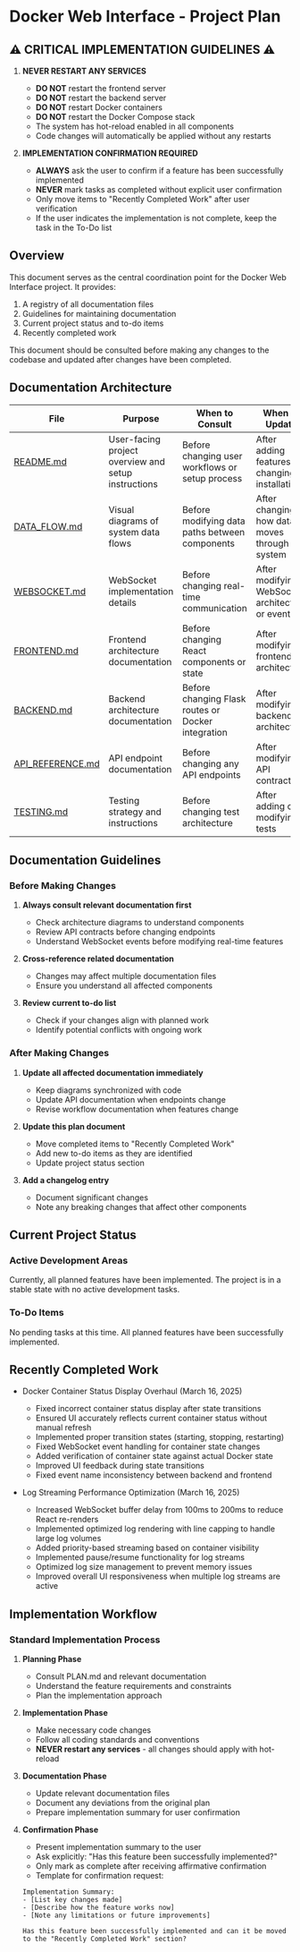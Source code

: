 # Docker Web Interface - Project Plan

## ⚠️ CRITICAL IMPLEMENTATION GUIDELINES ⚠️

1. **NEVER RESTART ANY SERVICES**

    - **DO NOT** restart the frontend server
    - **DO NOT** restart the backend server
    - **DO NOT** restart Docker containers
    - **DO NOT** restart the Docker Compose stack
    - The system has hot-reload enabled in all components
    - Code changes will automatically be applied without any restarts

2. **IMPLEMENTATION CONFIRMATION REQUIRED**
    - **ALWAYS** ask the user to confirm if a feature has been successfully implemented
    - **NEVER** mark tasks as completed without explicit user confirmation
    - Only move items to "Recently Completed Work" after user verification
    - If the user indicates the implementation is not complete, keep the task in the To-Do list

## Overview

This document serves as the central coordination point for the Docker Web Interface project. It provides:

1. A registry of all documentation files
2. Guidelines for maintaining documentation
3. Current project status and to-do items
4. Recently completed work

This document should be consulted before making any changes to the codebase and updated after changes have been completed.

## Documentation Architecture

| File                                 | Purpose                                             | When to Consult                                    | When to Update                                   |
| ------------------------------------ | --------------------------------------------------- | -------------------------------------------------- | ------------------------------------------------ |
| [README.md](README.md)               | User-facing project overview and setup instructions | Before changing user workflows or setup process    | After adding features or changing installation   |
| [DATA_FLOW.md](DATA_FLOW.md)         | Visual diagrams of system data flows                | Before modifying data paths between components     | After changing how data moves through the system |
| [WEBSOCKET.md](WEBSOCKET.md)         | WebSocket implementation details                    | Before changing real-time communication            | After modifying WebSocket architecture or events |
| [FRONTEND.md](FRONTEND.md)           | Frontend architecture documentation                 | Before changing React components or state          | After modifying frontend architecture            |
| [BACKEND.md](BACKEND.md)             | Backend architecture documentation                  | Before changing Flask routes or Docker integration | After modifying backend architecture             |
| [API_REFERENCE.md](API_REFERENCE.md) | API endpoint documentation                          | Before changing any API endpoints                  | After modifying API contracts                    |
| [TESTING.md](TESTING.md)             | Testing strategy and instructions                   | Before changing test architecture                  | After adding or modifying tests                  |

## Documentation Guidelines

### Before Making Changes

1. **Always consult relevant documentation first**

    - Check architecture diagrams to understand components
    - Review API contracts before changing endpoints
    - Understand WebSocket events before modifying real-time features

2. **Cross-reference related documentation**

    - Changes may affect multiple documentation files
    - Ensure you understand all affected components

3. **Review current to-do list**
    - Check if your changes align with planned work
    - Identify potential conflicts with ongoing work

### After Making Changes

1. **Update all affected documentation immediately**

    - Keep diagrams synchronized with code
    - Update API documentation when endpoints change
    - Revise workflow documentation when features change

2. **Update this plan document**

    - Move completed items to "Recently Completed Work"
    - Add new to-do items as they are identified
    - Update project status section

3. **Add a changelog entry**
    - Document significant changes
    - Note any breaking changes that affect other components

## Current Project Status

### Active Development Areas

Currently, all planned features have been implemented. The project is in a stable state with no active development tasks.

### To-Do Items

No pending tasks at this time. All planned features have been successfully implemented.

## Recently Completed Work

-   Docker Container Status Display Overhaul (March 16, 2025)

    -   Fixed incorrect container status display after state transitions
    -   Ensured UI accurately reflects current container status without manual refresh
    -   Implemented proper transition states (starting, stopping, restarting)
    -   Fixed WebSocket event handling for container state changes
    -   Added verification of container state against actual Docker state
    -   Improved UI feedback during state transitions
    -   Fixed event name inconsistency between backend and frontend

-   Log Streaming Performance Optimization (March 16, 2025)

    -   Increased WebSocket buffer delay from 100ms to 200ms to reduce React re-renders
    -   Implemented optimized log rendering with line capping to handle large log volumes
    -   Added priority-based streaming based on container visibility
    -   Implemented pause/resume functionality for log streams
    -   Optimized log size management to prevent memory issues
    -   Improved overall UI responsiveness when multiple log streams are active

## Implementation Workflow

### Standard Implementation Process

1. **Planning Phase**

    - Consult PLAN.md and relevant documentation
    - Understand the feature requirements and constraints
    - Plan the implementation approach

2. **Implementation Phase**

    - Make necessary code changes
    - Follow all coding standards and conventions
    - **NEVER restart any services** - all changes should apply with hot-reload

3. **Documentation Phase**

    - Update relevant documentation files
    - Document any deviations from the original plan
    - Prepare implementation summary for user confirmation

4. **Confirmation Phase**

    - Present implementation summary to the user
    - Ask explicitly: "Has this feature been successfully implemented?"
    - Only mark as complete after receiving affirmative confirmation
    - Template for confirmation request:

    ```
    Implementation Summary:
    - [List key changes made]
    - [Describe how the feature works now]
    - [Note any limitations or future improvements]

    Has this feature been successfully implemented and can it be moved to the "Recently Completed Work" section?
    ```
